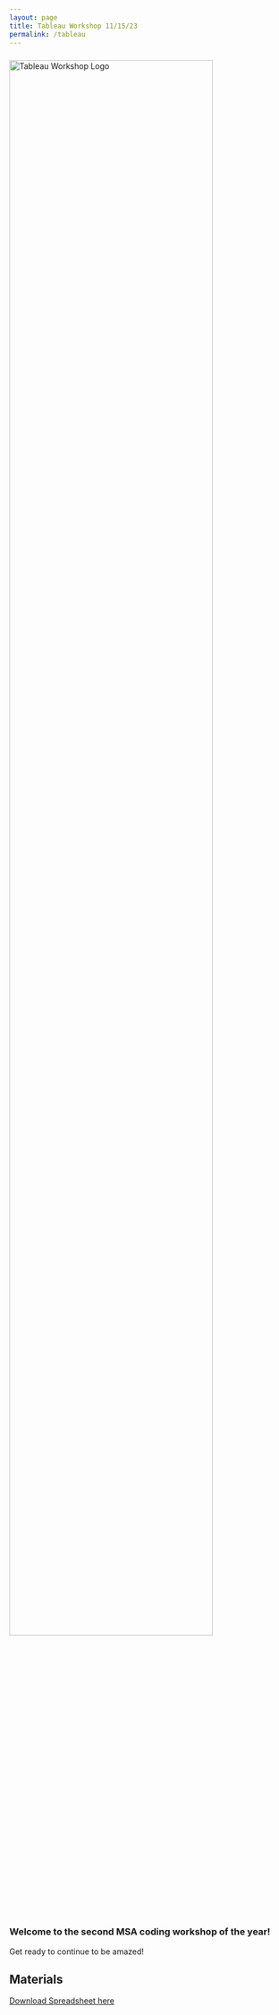 ```yaml
---
layout: page
title: Tableau Workshop 11/15/23
permalink: /tableau
---
```


<img src="https://nfordumass.github.io/msa/assets/img/tableau.png" alt="Tableau Workshop Logo" style="width:85%;height:85%; padding-top:10px">

### **Welcome to the second MSA coding workshop of the year!**

Get ready to continue to be amazed!

## Materials

<a href="https://nfordumass.github.io/msa/assets/tableau/nbaTotals202324.xlsx" download>Download Spreadsheet here </a> <br> <br>

<!-- <a href="https://nfordumass.github.io/msa/assets/python/output2.csv" download>Download CSV here </a> -->

